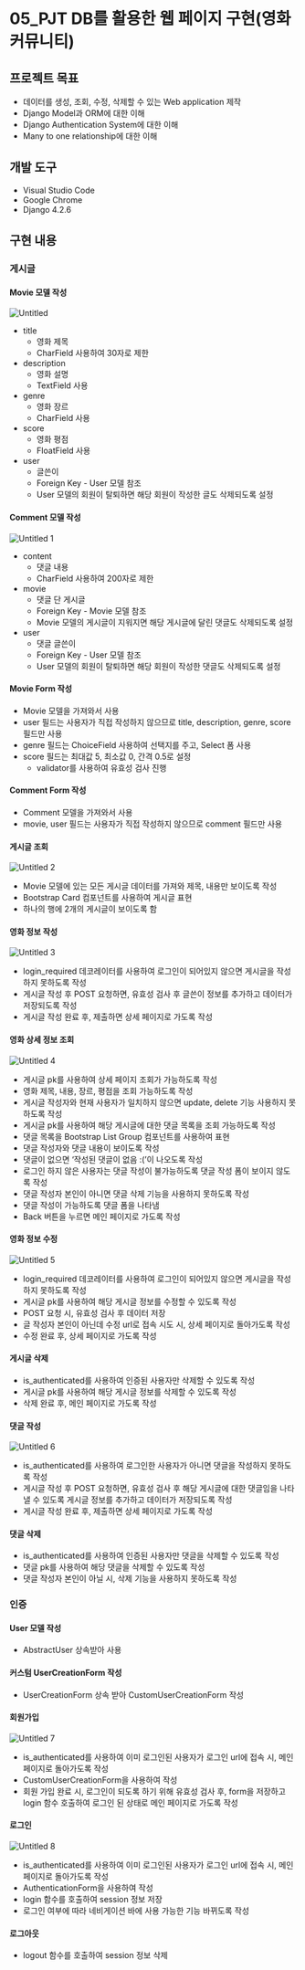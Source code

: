 # 05_PJT DB를 활용한 웹 페이지 구현(영화 커뮤니티)

## 프로젝트 목표

- 데이터를 생성, 조회, 수정, 삭제할 수 있는 Web application 제작
- Django Model과 ORM에 대한 이해
- Django Authentication System에 대한 이해
- Many to one relationship에 대한 이해

## 개발 도구

- Visual Studio Code
- Google Chrome
- Django 4.2.6

## 구현 내용

### 게시글

#### Movie 모델 작성

![Untitled](https://github.com/yuj1818/TIL/assets/95585314/4b70ff21-a8ac-4dfe-b18f-79b71e00b1c8)

- title
    - 영화 제목
    - CharField 사용하여 30자로 제한
- description
    - 영화 설명
    - TextField 사용
- genre
    - 영화 장르
    - CharField 사용
- score
    - 영화 평점
    - FloatField 사용
- user
    - 글쓴이
    - Foreign Key - User 모델 참조
    - User 모델의 회원이 탈퇴하면 해당 회원이 작성한 글도 삭제되도록 설정

#### Comment 모델 작성

![Untitled 1](https://github.com/yuj1818/TIL/assets/95585314/072347b5-9b37-4670-ac97-b50ec34cbe23)

- content
    - 댓글 내용
    - CharField 사용하여 200자로 제한
- movie
    - 댓글 단 게시글
    - Foreign Key - Movie 모델 참조
    - Movie 모델의 게시글이 지워지면 해당 게시글에 달린 댓글도 삭제되도록 설정
- user
    - 댓글 글쓴이
    - Foreign Key - User 모델 참조
    - User 모델의 회원이 탈퇴하면 해당 회원이 작성한 댓글도 삭제되도록 설정

#### Movie Form 작성

- Movie 모델을 가져와서 사용
- user 필드는 사용자가 직접 작성하지 않으므로 title, description, genre, score 필드만 사용
- genre 필드는 ChoiceField 사용하여 선택지를 주고, Select 폼 사용
- score 필드는 최대값 5, 최소값 0, 간격 0.5로 설정
    - validator를 사용하여 유효성 검사 진행

#### Comment Form 작성

- Comment 모델을 가져와서 사용
- movie, user 필드는 사용자가 직접 작성하지 않으므로 comment 필드만 사용

#### 게시글 조회

![Untitled 2](https://github.com/yuj1818/TIL/assets/95585314/eb0ce796-9378-4aef-8925-2ae57a59544f)

- Movie 모델에 있는 모든 게시글 데이터를 가져와 제목, 내용만 보이도록 작성
- Bootstrap Card 컴포넌트를 사용하여 게시글 표현
- 하나의 행에 2개의 게시글이 보이도록 함

#### 영화 정보 작성

![Untitled 3](https://github.com/yuj1818/TIL/assets/95585314/989a8d52-19b0-4340-a2b4-228a97ce492c)

- login_required 데코레이터를 사용하여 로그인이 되어있지 않으면 게시글을 작성하지 못하도록 작성
- 게시글 작성 후 POST 요청하면, 유효성 검사 후 글쓴이 정보를 추가하고 데이터가 저장되도록 작성
- 게시글 작성 완료 후, 제출하면 상세 페이지로 가도록 작성

#### 영화 상세 정보 조회

![Untitled 4](https://github.com/yuj1818/TIL/assets/95585314/7c4dd700-561f-4719-860d-f597a2e763b7)

- 게시글 pk를 사용하여 상세 페이지 조회가 가능하도록 작성
- 영화 제목, 내용, 장르, 평점을 조회 가능하도록 작성
- 게시글 작성자와 현재 사용자가 일치하지 않으면 update, delete 기능 사용하지 못하도록 작성
- 게시글 pk를 사용하여 해당 게시글에 대한 댓글 목록을 조회 가능하도록 작성
- 댓글 목록을 Bootstrap List Group 컴포넌트를 사용하여 표현
- 댓글 작성자와 댓글 내용이 보이도록 작성
- 댓글이 없으면 ‘작성된 댓글이 없음 :(’이 나오도록 작성
- 로그인 하지 않은 사용자는 댓글 작성이 불가능하도록 댓글 작성 폼이 보이지 않도록 작성
- 댓글 작성자 본인이 아니면 댓글 삭제 기능을 사용하지 못하도록 작성
- 댓글 작성이 가능하도록 댓글 폼을 나타냄
- Back 버튼을 누르면 메인 페이지로 가도록 작성

#### 영화 정보 수정

![Untitled 5](https://github.com/yuj1818/TIL/assets/95585314/ac0b5b98-0a9a-4527-a004-fc9025e7bec7)

- login_required 데코레이터를 사용하여 로그인이 되어있지 않으면 게시글을 작성하지 못하도록 작성
- 게시글 pk를 사용하여 해당 게시글 정보를 수정할 수 있도록 작성
- POST 요청 시, 유효성 검사 후 데이터 저장
- 글 작성자 본인이 아닌데 수정 url로 접속 시도 시, 상세 페이지로 돌아가도록 작성
- 수정 완료 후, 상세 페이지로 가도록 작성

#### 게시글 삭제

- is_authenticated를 사용하여 인증된 사용자만 삭제할 수 있도록 작성
- 게시글 pk를 사용하여 해당 게시글 정보를 삭제할 수 있도록 작성
- 삭제 완료 후, 메인 페이지로 가도록 작성

#### 댓글 작성

![Untitled 6](https://github.com/yuj1818/TIL/assets/95585314/fa3cb52c-d192-41e0-b868-b0fa28872f69)

- is_authenticated를 사용하여 로그인한 사용자가 아니면 댓글을 작성하지 못하도록 작성
- 게시글 작성 후 POST 요청하면, 유효성 검사 후 해당 게시글에 대한 댓글임을 나타낼 수 있도록 게시글 정보를 추가하고 데이터가 저장되도록 작성
- 게시글 작성 완료 후, 제출하면 상세 페이지로 가도록 작성

#### 댓글 삭제

- is_authenticated를 사용하여 인증된 사용자만 댓글을 삭제할 수 있도록 작성
- 댓글 pk를 사용하여 해당 댓글을 삭제할 수 있도록 작성
- 댓글 작성자 본인이 아닐 시, 삭제 기능을 사용하지 못하도록 작성

### 인증

#### User 모델 작성

- AbstractUser 상속받아 사용

#### 커스텀 UserCreationForm 작성

- UserCreationForm 상속 받아 CustomUserCreationForm 작성

#### 회원가입

![Untitled 7](https://github.com/yuj1818/TIL/assets/95585314/239272e6-6043-497a-a68b-8fc0607cd8d3)

- is_authenticated를 사용하여 이미 로그인된 사용자가 로그인 url에 접속 시, 메인 페이지로 돌아가도록 작성
- CustomUserCreationForm을 사용하여 작성
- 회원 가입 완료 시, 로그인이 되도록 하기 위해 유효성 검사 후, form을 저장하고 login 함수 호출하여 로그인 된 상태로 메인 페이지로 가도록 작성

#### 로그인

![Untitled 8](https://github.com/yuj1818/TIL/assets/95585314/89954171-a28b-4749-91d9-624b3af6d623)

- is_authenticated를 사용하여 이미 로그인된 사용자가 로그인 url에 접속 시, 메인 페이지로 돌아가도록 작성
- AuthenticationForm을 사용하여 작성
- login 함수를 호출하여 session 정보 저장
- 로그인 여부에 따라 네비게이션 바에 사용 가능한 기능 바뀌도록 작성

#### 로그아웃

- logout 함수를 호출하여 session 정보 삭제